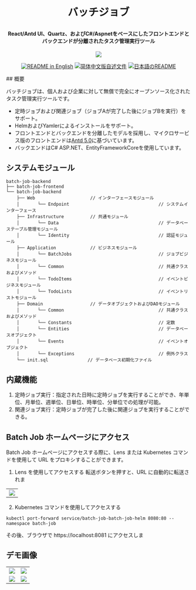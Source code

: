 <p align="center">

[//]: # (	<img alt="logo" src="https://oscimg.oschina.net/oscnet/up-b99b286755aef70355a7084753f89cdb7c9.png">)
</p>
<h1 align="center" style="margin: 30px 0 30px; font-weight: bold;">バッチジョブ</h1>
<h4 align="center">React/Antd UI、Quartz、およびC#/Aspnetをベースにしたフロントエンドとバックエンドが分離されたタスク管理実行ツール</h4>
<p align="center">
	<a href="https://gitee.com/y_project/RuoYi-Cloud/blob/master/LICENSE"><img src="https://img.shields.io/github/license/mashape/apistatus.svg"></a>
</p>
<p align="center">
  <a href="./README.md"><img alt="README in English" src="https://img.shields.io/badge/English-d9d9d9"></a>
  <a href="./README_CN.md"><img alt="简体中文版自述文件" src="https://img.shields.io/badge/简体中文-d9d9d9"></a>
  <a href="./README_JA.md"><img alt="日本語のREADME" src="https://img.shields.io/badge/日本語-d9d9d9"></a>
</p>
## 概要

バッチジョブは、個人および企業に対して無償で完全にオープンソース化されたタスク管理実行ツールです。
* 定時ジョブおよび関連ジョブ（ジョブAが完了した後にジョブBを実行）をサポート。
* HelmおよびYamlerによるインストールをサポート。
* フロントエンドとバックエンドを分離したモデルを採用し、マイクロサービス版のフロントエンドは[Antd 5.0](https://ant.design/index-cn)に基づいています。
* バックエンドはC# ASP.NET、EntityFrameworkCoreを使用しています。

## システムモジュール

~~~
batch-job-backend  
├── batch-job-frontend  
└── batch-job-backend  
    ├── Web                     // インターフェースモジュール
    │       └── Endpoint                                  // システムインターフェース
    ├── Infrastructure          // 共通モジュール
    │       └── Data                                      // データベーステーブル管理モジュール
    │       └── Identity                                  // 認証モジュール
    ├── Application             // ビジネスモジュール
    │       └── BatchJobs                                 // ジョブビジネスモジュール
    │       └── Common                                    // 共通クラスおよびメソッド
    │       └── TodoItems                                 // イベントビジネスモジュール
    │       └── TodoLists                                 // イベントリストモジュール
    ├── Domain                  // データオブジェクトおよびDAOモジュール
    │       └── Common                                    // 共通クラスおよびメソッド
    │       └── Constants                                 // 定数
    │       └── Entities                                  // データベースオブジェクト
    │       └── Events                                    // イベントオブジェクト
    │       └── Exceptions                                // 例外クラス
    └── init.sql               // データベース初期化ファイル
~~~

## 内蔵機能
1. 定時ジョブ実行：指定された日時に定時ジョブを実行することができ、年単位、月単位、週単位、日単位、時単位、分単位での処理が可能。
2. 関連ジョブ実行：定時ジョブが完了した後に関連ジョブを実行することができる。

## Batch Job ホームページにアクセス
Batch Job ホームページにアクセスする際に、Lens または Kubernetes コマンドを使用して URL をプロキシすることができます。

1. Lens を使用してアクセスする
   転送ボタンを押すと、URL に自動的に転送されま
<table>
    <tr>
        <td><img src="https://itc-cloud-soft.github.io/doc-open/img/batch-job/batch_lens.png"/></td>
    </tr>
</table>

2. Kubernetes コマンドを使用してアクセスする
```shell
kubectl port-forward service/batch-job-batch-job-helm 8080:80 --namespace batch-job
```
その後、ブラウザで https://localhost:8081 にアクセスしま

## デモ画像
<table>
    <tr>
        <td><img src="https://itc-cloud-soft.github.io/doc-open/img/batch-job/batch-job-ja_1.png"/></td>
        <td><img src="https://itc-cloud-soft.github.io/doc-open/img/batch-job/batch-job-ja_2.png"/></td>
    </tr>
    <tr>
        <td><img src="https://itc-cloud-soft.github.io/doc-open/img/batch-job/batch-job-ja_3.png"/></td>
        <td><img src="https://itc-cloud-soft.github.io/doc-open/img/batch-job/batch-job-ja_4.png"/></td>
    </tr>
</table>